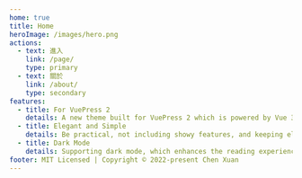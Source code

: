 ```yaml
---
home: true
title: Home
heroImage: /images/hero.png
actions:
  - text: 進入
    link: /page/
    type: primary
  - text: 關於
    link: /about/
    type: secondary
features:
  - title: For VuePress 2
    details: A new theme built for VuePress 2 which is powered by Vue 3, with support for Vite.
  - title: Elegant and Simple
    details: Be practical, not including showy features, and keeping elegant and simple.
  - title: Dark Mode
    details: Supporting dark mode, which enhances the reading experience in a dark environment.
footer: MIT Licensed | Copyright © 2022-present Chen Xuan
---
```

